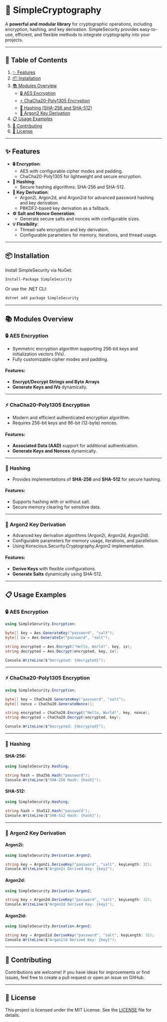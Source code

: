 # 🚀 SimpleCryptography

A **powerful and modular library** for cryptographic operations, including encryption, hashing, and key derivation. SimpleSecurity provides easy-to-use, efficient, and flexible methods to integrate cryptography into your projects.

---

## 📖 **Table of Contents**
1. [✨ Features](#-features)
2. [📦 Installation](#-installation)
3. [📚 Modules Overview](#-modules-overview)
   - [🔒 AES Encryption](#-aes-encryption)
   - [⚡ ChaCha20-Poly1305 Encryption](#-chacha20-poly1305-encryption)
   - [🔑 Hashing (SHA-256 and SHA-512)](#-hashing)
   - [🧩 Argon2 Key Derivation](#-argon2-key-derivation)
4. [📋 Usage Examples](#-usage-examples)
5. [🤝 Contributing](#-contributing)
6. [📜 License](#-license)

---

## ✨ **Features**

- **🔒 Encryption**:
  - AES with configurable cipher modes and padding.
  - ChaCha20-Poly1305 for lightweight and secure encryption.
- **🔑 Hashing**:
  - Secure hashing algorithms: SHA-256 and SHA-512.
- **🧩 Key Derivation**:
  - Argon2i, Argon2d, and Argon2id for advanced password hashing and key derivation.
  - PBKDF2-based key derivation as a fallback.
- **⚙️ Salt and Nonce Generation**:
  - Generate secure salts and nonces with configurable sizes.
- **💡 Flexibility**:
  - Thread-safe encryption and key derivation.
  - Configurable parameters for memory, iterations, and thread usage.

---

## 📦 **Installation**

Install SimpleSecurity via NuGet:
```bash
Install-Package SimpleSecurity
```

Or use the .NET CLI:
```bash
dotnet add package SimpleSecurity
```

---

## 📚 **Modules Overview**

### 🔒 **AES Encryption**
- Symmetric encryption algorithm supporting 256-bit keys and initialization vectors (IVs).
- Fully customizable cipher modes and padding.

#### Features:
- **Encrypt/Decrypt Strings and Byte Arrays**
- **Generate Keys and IVs** dynamically.

---

### ⚡ **ChaCha20-Poly1305 Encryption**
- Modern and efficient authenticated encryption algorithm.
- Requires 256-bit keys and 96-bit (12-byte) nonces.

#### Features:
- **Associated Data (AAD)** support for additional authentication.
- **Generate Keys and Nonces** dynamically.

---

### 🔑 **Hashing**
- Provides implementations of **SHA-256** and **SHA-512** for secure hashing.

#### Features:
- Supports hashing with or without salt.
- Secure memory clearing for sensitive data.

---

### 🧩 **Argon2 Key Derivation**
- Advanced key derivation algorithms (Argon2i, Argon2d, Argon2id).
- Configurable parameters for memory usage, iterations, and parallelism.
- Using Konscious.Security.Cryptography.Argon2 implementation.

#### Features:
- **Derive Keys** with flexible configurations.
- **Generate Salts** dynamically using SHA-512.

---

## 📋 **Usage Examples**

### 🔒 **AES Encryption**
```csharp
using SimpleSecurity.Encryption;

byte[] key = Aes.GenerateKey("password", "salt");
byte[] iv = Aes.GenerateIv("password", "salt");

string encrypted = Aes.Encrypt("Hello, World!", key, iv);
string decrypted = Aes.Decrypt(encrypted, key, iv);

Console.WriteLine($"Decrypted: {decrypted}");
```

---

### ⚡ **ChaCha20-Poly1305 Encryption**
```csharp
using SimpleSecurity.Encryption;

byte[] key = ChaCha20.GenerateKey("password", "salt");
byte[] nonce = ChaCha20.GenerateNonce();

string encrypted = ChaCha20.Encrypt("Hello, World!", key, nonce);
string decrypted = ChaCha20.Decrypt(encrypted, key);

Console.WriteLine($"Decrypted: {decrypted}");
```

---

### 🔑 **Hashing**
#### SHA-256:
```csharp
using SimpleSecurity.Hashing;

string hash = Sha256.Hash("password");
Console.WriteLine($"SHA-256 Hash: {hash}");
```

#### SHA-512:
```csharp
using SimpleSecurity.Hashing;

string hash = Sha512.Hash("password");
Console.WriteLine($"SHA-512 Hash: {hash}");
```

---

### 🧩 **Argon2 Key Derivation**
#### Argon2i:
```csharp
using SimpleSecurity.Derivation.Argon2;

string key = Argon2i.DeriveKey("password", "salt", keyLength: 32);
Console.WriteLine($"Argon2i Derived Key: {key}");
```

#### Argon2d:
```csharp
using SimpleSecurity.Derivation.Argon2;

string key = Argon2d.DeriveKey("password", "salt", keyLength: 32);
Console.WriteLine($"Argon2d Derived Key: {key}");
```

#### Argon2id:
```csharp
using SimpleSecurity.Derivation.Argon2;

string key = Argon2id.DeriveKey("password", "salt", keyLength: 32);
Console.WriteLine($"Argon2id Derived Key: {key}");
```

---

## 🤝 **Contributing**

Contributions are welcome! If you have ideas for improvements or find issues, feel free to create a pull request or open an issue on GitHub.

---

## 📜 **License**

This project is licensed under the MIT License. See the [LICENSE](LICENSE) file for details.
